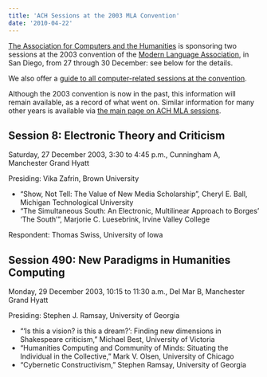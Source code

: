 ```yaml
---
title: 'ACH Sessions at the 2003 MLA Convention'
date: '2010-04-22'
---
```

[The Association for Computers and the Humanities](http://ach.org) is sponsoring two sessions at the 2003 convention of the [Modern Language Association](http://www.mla.org/), in San Diego, from 27 through 30 December: see below for the details.

We also offer a [guide to all computer-related sessions at the convention](?q=node/60).

Although the 2003 convention is now in the past, this information will remain available, as a record of what went on. Similar information for many other years is available via [the main page on ACH MLA sessions](?q=node/25).

Session 8: Electronic Theory and Criticism
------------------------------------------

Saturday, 27 December 2003, 3:30 to 4:45 p.m., Cunningham A, Manchester Grand Hyatt

Presiding: Vika Zafrin, Brown University

- “Show, Not Tell: The Value of New Media Scholarship”, Cheryl E. Ball, Michigan Technological University
- “The Simultaneous South: An Electronic, Multilinear Approach to Borges’ ‘The South’”, Marjorie C. Luesebrink, Irvine Valley College

Respondent: Thomas Swiss, University of Iowa

Session 490: New Paradigms in Humanities Computing
--------------------------------------------------

Monday, 29 December 2003, 10:15 to 11:30 a.m., Del Mar B, Manchester Grand Hyatt

Presiding: Stephen J. Ramsay, University of Georgia

- “‘Is this a vision? is this a dream?’: Finding new dimensions in Shakespeare criticism,” Michael Best, University of Victoria
- “Humanities Computing and Community of Minds: Situating the Individual in the Collective,” Mark V. Olsen, University of Chicago
- “Cybernetic Constructivism,” Stephen Ramsay, University of Georgia

